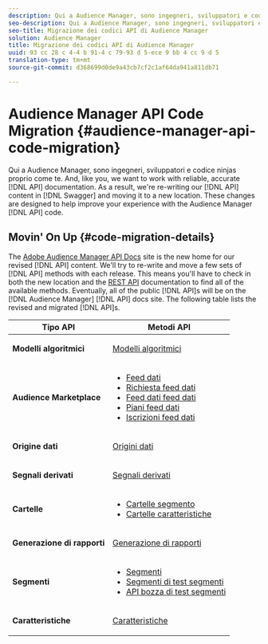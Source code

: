 ```yaml
---
description: Qui a Audience Manager, sono ingegneri, sviluppatori e codice ninjas proprio come te. E, come te, desideriamo lavorare con documentazione API affidabile e accurata. Di conseguenza, stiamo riscrivendo il contenuto API in Swagger e spostandolo in una nuova posizione. Queste modifiche sono progettate per migliorare la tua esperienza con il codice API di Audience Manager.
seo-description: Qui a Audience Manager, sono ingegneri, sviluppatori e codice ninjas proprio come te. E, come te, desideriamo lavorare con documentazione API affidabile e accurata. Di conseguenza, stiamo riscrivendo il contenuto API in Swagger e spostandolo in una nuova posizione. Queste modifiche sono progettate per migliorare la tua esperienza con il codice API di Audience Manager.
seo-title: Migrazione dei codici API di Audience Manager
solution: Audience Manager
title: Migrazione dei codici API di Audience Manager
uuid: 93 cc 28 c 4-4 b 91-4 c 79-93 d 5-ece 9 bb 4 cc 9 d 5
translation-type: tm+mt
source-git-commit: d368699d0de9a43cb7cf2c1af64da941a811db71

---
```



# Audience Manager API Code Migration {#audience-manager-api-code-migration}

Qui a Audience Manager, sono ingegneri, sviluppatori e codice ninjas proprio come te. And, like you, we want to work with reliable, accurate [!DNL API] documentation. As a result, we're re-writing our [!DNL API] content in [!DNL Swagger] and moving it to a new location. These changes are designed to help improve your experience with the Audience Manager [!DNL API] code.

## Movin' On Up {#code-migration-details}

<!-- api-swagger-migration.xml -->

The [Adobe Audience Manager API Docs](https://bank.demdex.com/portal/swagger/index.html) site is the new home for our revised [!DNL API] content. We'll try to re-write and move a few sets of [!DNL API] methods with each release. This means you'll have to check in both the new location and the [REST API](../api/rest-api-main/rest-api-main.md) documentation to find all of the available methods. Eventually, all of the public [!DNL API]s will be on the [!DNL Audience Manager] [!DNL API] docs site. The following table lists the revised and migrated [!DNL API]s.

<table id="table_CD3C244CB02C48C898745FB982EC828C"> 
 <thead> 
  <tr> 
   <th colname="col1" class="entry"> Tipo API </th> 
   <th colname="col2" class="entry"> Metodi API </th> 
  </tr> 
 </thead>
 <tbody>
 <tr> 
   <td colname="col1"> <p> <b>Modelli algoritmici</b> </p> </td> 
   <td colname="col2"> <p> <a href="https://bank.demdex.com/portal/swagger/index.html#/Algorithmic_Models_API" format="https" scope="external"> Modelli algoritmici</a> </p> </td> 
  </tr> 
  <tr> 
   <td colname="col1"> <p> <b>Audience Marketplace</b> </p> </td> 
   <td colname="col2"> <p> 
     <ul id="ul_4CFB3FAAC0B04E5AADD80E7D7FAF2722"> 
      <li id="li_50EE5F6B2278480E9FEA04AD51664F9D"> <a href="https://bank.demdex.com/portal/swagger/index.html#!/?f=Data_Feed_API" format="https" scope="external"> Feed dati</a> </li> 
      <li id="li_5D372E3819014AB78C12048A9A2DC89F"> <a href="https://bank.demdex.com/portal/swagger/index.html#!/Data_Feed_Request_API/" format="https" scope="external"> Richiesta feed dati</a> </li> 
      <li id="li_0582688D08C346C68B81D86A5C46E053"> <a href="https://bank.demdex.com/portal/swagger/index.html#!/?f=Data_Feed_Finance_API" format="https" scope="external"> Feed dati feed dati</a> </li> 
      <li id="li_C1C1CB42D6A74803B4672F6EE2D2D08C"> <a href="https://bank.demdex.com/portal/swagger/index.html#!/?f=Data_Feed_Plans_API" format="https" scope="external"> Piani feed dati</a> </li> 
      <li id="li_D8F9D791D0824287B9D0B0585E3106AB"> <a href="https://bank.demdex.com/portal/swagger/index.html#!/Data_Feed_Subscription_API" format="https" scope="external"> Iscrizioni feed dati</a> </li> 
     </ul> </p> </td> 
  </tr> 
  <tr> 
   <td colname="col1"> <p> <b>Origine dati</b> </p> </td> 
   <td colname="col2"> <p> <a href="https://bank.demdex.com/portal/swagger/index.html#!/Data_Source_API" format="https" scope="external"> Origini dati</a> </p> </td> 
  </tr> 
   <td colname="col1"> <p> <b>Segnali derivati</b> </p> </td> 
   <td colname="col2"> <p> <a href="https://bank.demdex.com/portal/swagger/index.html#/Derived_Signals_API" format="https" scope="external"> Segnali derivati</a> </p> </td> 
  </tr>   
  <tr> 
   <td colname="col1"> <p> <b>Cartelle</b> </p> </td> 
   <td colname="col2"> <p> 
     <ul id="ul_FD05673B372141F3B0EF2C79A338F744"> 
      <li id="li_5D16FCAF6F0E411694A1CFBE9571BDAC"> <a href="https://bank.demdex.com/portal/swagger/index.html#!/Segment_Folder_API" format="https" scope="external"> Cartelle segmento</a> </li> 
      <li id="li_5DC088C0F8CA4FC193248366C8400030"> <a href="https://bank.demdex.com/portal/swagger/index.html#!/Trait_Folder_API" scope="external" format="https"> Cartelle caratteristiche</a> </li> 
     </ul> </p> </td> 
  </tr> 
  <tr> 
   <td colname="col1"> <p> <b>Generazione di rapporti</b> </p> </td> 
   <td colname="col2"> <p> <a href="https://bank.demdex.com/portal/swagger/index.html#!/Reporting_API" format="https" scope="external"> Generazione di rapporti</a> </p> </td> 
  </tr> 
  <tr> 
   <td colname="col1"> <p> <b>Segmenti</b> </p> </td> 
   <td colname="col2"> <p> 
     <ul id="ul_098B0655653D4846B70349A35A055C19"> 
      <li id="li_41A3003BF41147969BC88D4F12A5C1BB"> <a href="https://bank.demdex.com/portal/swagger/index.html#!/Segments_API" format="https" scope="external"> Segmenti</a> </li> 
      <li id="li_22A858D377634D88AE58BE2CE924169C"> <a href="https://bank.demdex.com/portal/swagger/index.html#!/Segment_Test_Group_API/" format="https" scope="external"> Segmenti di test segmenti</a> </li> 
      <li id="li_2B505A1B43CF4B29A0336106C321E7FD"> <a href="https://bank.demdex.com/portal/swagger/index.html#!/Segment_Test_Group_Draft_API/" format="https" scope="external"> API bozza di test segmenti</a> </li> 
     </ul> </p> </td> 
  </tr> 
  <tr> 
   <td colname="col1"> <p> <b>Caratteristiche</b> </p> </td> 
   <td colname="col2"> <p> <a href="https://bank.demdex.com/portal/swagger/index.html#!/Traits_API" format="https" scope="external"> Caratteristiche</a> </p> </td> 
  </tr>
 </tbody>
</table>